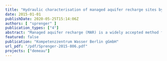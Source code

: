 ```yaml
---
title: "Hydraulic characterisation of managed aquifer recharge sites by tracer techniques"
date: 2015-01-01
publishDate: 2020-05-25T15:14:06Z
authors: [ "sprenger" ]
publication_types: ["4"]
abstract: "Managed aquifer recharge (MAR) is a widely accepted method for augmenting water supplies for potable and non-potable use. The success of the MAR system is often defined by a substantial removal of chemical and biological contaminants during subsurface passage. To determine removal rates and to differentiate between removal and overall attenuation due to dilution, estimation of mixing proportions is a key element of tracer applications. This report provides an overview of tracers suitable for MAR and discusses advantages and disadvantages for each tracer. The ideal tracer may be defined by: a natural or anthropogenic origin, a clear uneven distribution in the studied system (e.g. sharp contrast between source and native groundwater), non-toxicity (human and environmental), easy and cost-effective measurement, and a conservative (neither sorbed nor (bio-)chemical reactive) or at least predictable chemical or physical behavior. A huge number of tracers exist, each with advantages and disadvantage. Tracers can be dissolved (e.g. chloride, bromide), stable or radioactive isotopes (e.g. 18O, 3H), gaseous (e.g. SF6) or a physical properties (e.g. temperature). The use of heat as a tracer has several advantages over hydrochemical tracers. Temperature is inexpensive, easy and a robust parameter to measure. In contrast to chemical tracers, no laboratory analysis is required and the data is available immediately. Finally, a multi tracer approach (= 2 tracers) is always recommended, because the ideal tracer is rarely found. A reasonable combination is at least one conservative tracer (e.g. stable isotopes of water) with a retarded tracer (e.g. temperature) to evaluate short travel times from the point of recharge (e.g. riverbed or pond) to the recovery well."
featured: false
publication: "Kompetenzzentrum Wasser Berlin gGmbH"
url_pdf: "/pdf/Sprenger-2015-806.pdf"
projects: ["demeau"]
---
```


